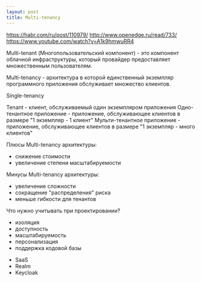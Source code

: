 ```yaml
---
layout: post
title: Multi-tenancy
---
```

https://habr.com/ru/post/110979/
http://www.openedge.ru/read/733/
https://www.youtube.com/watch?v=A1k9hmwuRR4

Multi-tenant (Многопользовательский компонент) - это компонент облачной инфраструктуры, который провайдер предоставляет множественным пользователям.

Multi-tenancy - архитектура в которой единственный экземпляр программного приложения обслуживает множество клиентов.

Single-tenancy

Tenant - клиент, обслуживаемый один экземпляром приложения
Одно-тенантное приложение - приложение, обслуживающее клиентов в размере "1 экземпляр - 1 клиент"
Мульти-тенантное приложение - приложение, обслуживающее клиентов в размере "1 экземпляр - много клиентов"

Плюсы Multi-tenancy архитектуры:
 - снижение стоимости
 - увеличение степени масштабируемости

Минусы Multi-tenancy архитектуры:
 - увеличение сложности
 - сокращение "распределения" риска
 - меньше гибкости для тенантов

Что нужно учитывать при проектировании?
 - изоляция
 - доступность
 - масштабируемость
 - персонализация
 - поддержка кодовой базы

* SaaS
* Realm
* Keycloak
